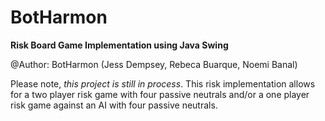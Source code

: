 # BotHarmon

<b>Risk Board Game Implementation using Java Swing</b>

@Author: BotHarmon (Jess Dempsey, Rebeca Buarque, Noemi Banal)

Please note, <i>this project is still in process</i>. 
This risk implementation allows for a two player risk game with four passive neutrals and/or 
a one player risk game against an AI with four passive neutrals. 
